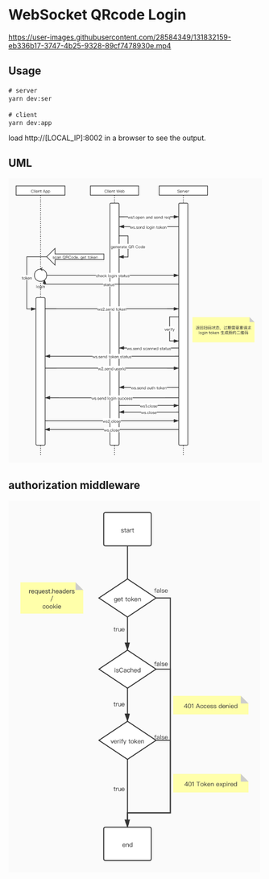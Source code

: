 # WebSocket QRcode Login

https://user-images.githubusercontent.com/28584349/131832159-eb336b17-3747-4b25-9328-89cf7478930e.mp4

## Usage

```shell
# server
yarn dev:ser

# client
yarn dev:app 
```

load http://[LOCAL_IP]:8002 in a browser to see the output.

## UML

<img src="./docs/ws-qrcode-login.jpg" />

## authorization middleware

<img src="./docs/auth-middleware.jpg" width="500" />
